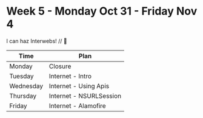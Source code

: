 # Week 5 - Monday Oct 31 - Friday Nov 4

I can haz Interwebs! // :blue_heart:



Time        |   Plan   |
----------------|-------
Monday         | Closure
Tuesday   | Internet - Intro
Wednesday   | Internet - Using Apis
Thursday     | Internet - NSURLSession
Friday | Internet - Alamofire

